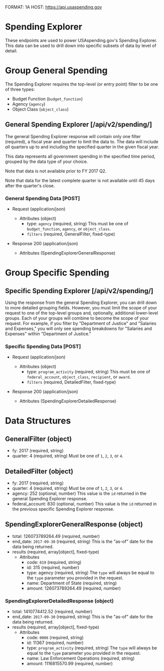 FORMAT: 1A
HOST: https://api.usaspending.gov

# Spending Explorer

These endpoints are used to power USAspending.gov's Spending Explorer. This data can be used to drill down into specific subsets of data by level of detail.

# Group General Spending

The Spending Explorer requires the top-level (or entry point) filter to be one of three types:

* Budget Function (`budget_function`)
* Agency (`agency`)
* Object Class (`object_class`)

## General Spending Explorer [/api/v2/spending/]

The general Spending Explorer response will contain only one filter (required), a fiscal year and quarter to limit the data to. The data will include _all_ quarters up to and including the specified quarter in the given fiscal year.

This data represents all government spending in the specified time period, grouped by the data type of your choice.

Note that data is not available prior to FY 2017 Q2.

Note that data for the latest complete quarter is not available until 45 days after the quarter's close.

### General Spending Data [POST]

+ Request (application/json)
    + Attributes (object)
        + type: `agency` (required, string)
            This must be one of `budget_function`, `agency`, or `object_class`.
        + `filters` (required, GeneralFilter, fixed-type)

+ Response 200 (application/json)
    + Attributes (SpendingExplorerGeneralResponse)
        

# Group Specific Spending

## Specific Spending Explorer [/api/v2/spending/]

Using the response from the general Spending Explorer, you can drill down to more detailed grouping fields. However, you must limit the scope of your request to one of the top-level groups and, optionally, additional lower-level groups. Each of your groups will combine to become the scope of your request. For example, if you filter by "Department of Justice" and "Salaries and Expenses," you will only see spending breakdowns for "Salaries and Expenses" within "Department of Justice."

### Specific Spending Data [POST]

+ Request (application/json)
    + Attributes (object)
        + type: `program_activity` (required, string)
            This must be one of `federal_account`, `object_class`, `recipient`, or `award`.
        + `filters` (required, DetailedFilter, fixed-type)

+ Response 200 (application/json)

    + Attributes (SpendingExplorerDetailedResponse)

# Data Structures

## GeneralFilter (object)
+ fy: 2017 (required, string)
+ quarter: 4 (required, string)
    Must be one of `1`, `2`, `3`, or `4`.

## DetailedFilter (object)
+ fy: 2017 (required, string)
+ quarter: 4 (required, string)
    Must be one of `1`, `2`, `3`, or `4`.
+ agency: 252 (optional, number)
    This value is the `id` returned in the general Spending Explorer response.
+ federal_account: 830 (optional, number)
    This value is the `id` returned in the previous specific Spending Explorer response.


## SpendingExplorerGeneralResponse (object)
+ total: 126073789264.49 (required, number)
+ end_date: `2017-09-30` (required, string)
    This is the "as-of" date for the data being returned.
+ results (required, array[object], fixed-type)
    + Attributes
        + code: `019` (required, string)
        + id: 315 (required, number)
        + type: agency (required, string)
            The `type` will always be equal to the `type` parameter you provided in the request.
        + name: Department of State (required, string)
        + amount: 126073789264.49 (required, number)

### SpendingExplorerDetailedResponse (object)
+ total: 1410774412.52 (required, number)
+ end_date: `2017-09-30` (required, string)
    This is the "as-of" date for the data being returned.
+ results (required, array[object], fixed-type)
    + Attributes
        + code: `0006` (required, string)
        + id: 11367 (required, number)
        + type: `program_activity` (required, string)
            The `type` will always be equal to the `type` parameter you provided in the request.
        + name: Law Enforcement Operations (required, string)
        + amount: 1116815570.99 (required, number)
